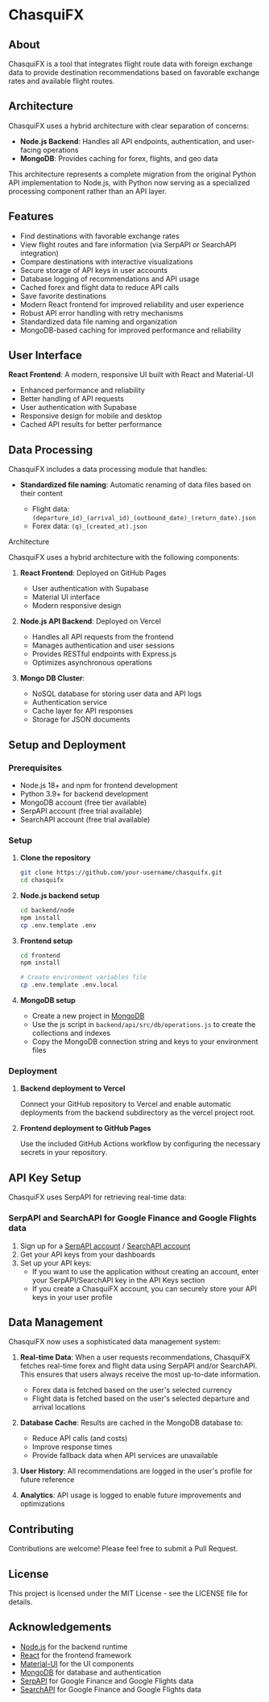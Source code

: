 # ChasquiFX

## About

ChasquiFX is a tool that integrates flight route data with foreign exchange data to provide destination recommendations based on favorable exchange rates and available flight routes.

## Architecture

ChasquiFX uses a hybrid architecture with clear separation of concerns:

- **Node.js Backend**: Handles all API endpoints, authentication, and user-facing operations
- **MongoDB**: Provides caching for forex, flights, and geo data

This architecture represents a complete migration from the original Python API implementation to Node.js, with Python now serving as a specialized processing component rather than an API layer.

## Features

- Find destinations with favorable exchange rates
- View flight routes and fare information (via SerpAPI or SearchAPI integration)
- Compare destinations with interactive visualizations
- Secure storage of API keys in user accounts
- Database logging of recommendations and API usage
- Cached forex and flight data to reduce API calls
- Save favorite destinations
- Modern React frontend for improved reliability and user experience
- Robust API error handling with retry mechanisms
- Standardized data file naming and organization
- MongoDB-based caching for improved performance and reliability

## User Interface

**React Frontend**: A modern, responsive UI built with React and Material-UI

- Enhanced performance and reliability
- Better handling of API requests
- User authentication with Supabase
- Responsive design for mobile and desktop
- Cached API results for better performance

## Data Processing

ChasquiFX includes a data processing module that handles:

- **Standardized file naming**: Automatic renaming of data files based on their content

  - Flight data: `(departure_id)_(arrival_id)_(outbound_date)_(return_date).json`
  - Forex data: `(q)_(created_at).json`

Architecture

ChasquiFX uses a hybrid architecture with the following components:

1. **React Frontend**: Deployed on GitHub Pages

   - User authentication with Supabase
   - Material UI interface
   - Modern responsive design

2. **Node.js API Backend**: Deployed on Vercel

   - Handles all API requests from the frontend
   - Manages authentication and user sessions
   - Provides RESTful endpoints with Express.js
   - Optimizes asynchronous operations

4. **Mongo DB Cluster**:
   - NoSQL database for storing user data and API logs
   - Authentication service
   - Cache layer for API responses
   - Storage for JSON documents

## Setup and Deployment

### Prerequisites

- Node.js 18+ and npm for frontend development
- Python 3.9+ for backend development
- MongoDB account (free tier available)
- SerpAPI account (free trial available)
- SearchAPI account (free trial available)

### Setup

1. **Clone the repository**

   ```bash
   git clone https://github.com/your-username/chasquifx.git
   cd chasquifx
   ```

3. **Node.js backend setup**

   ```bash
   cd backend/node
   npm install
   cp .env.template .env
   ```

4. **Frontend setup**

   ```bash
   cd frontend
   npm install

   # Create environment variables file
   cp .env.template .env.local
   ```

5. **MongoDB setup**

   - Create a new project in [MongoDB](https://www.mongodb.com/)
   - Use the js script in `backend/api/src/db/operations.js` to create the collections and indexes
   - Copy the MongoDB connection string and keys to your environment files

### Deployment

1. **Backend deployment to Vercel**

   Connect your GitHub repository to Vercel and enable automatic deployments from the backend subdirectory as the vercel project root.

2. **Frontend deployment to GitHub Pages**

   Use the included GitHub Actions workflow by configuring the necessary secrets in your repository.

## API Key Setup

ChasquiFX uses SerpAPI for retrieving real-time data:

### SerpAPI and SearchAPI for Google Finance and Google Flights data

1. Sign up for a [SerpAPI account](https://serpapi.com/users/sign_up) / [SearchAPI account](https://searchapi.io/signup)
2. Get your API keys from your dashboards
3. Set up your API keys:
   - If you want to use the application without creating an account, enter your SerpAPI/SearchAPI key in the API Keys section
   - If you create a ChasquiFX account, you can securely store your API keys in your user profile

## Data Management

ChasquiFX now uses a sophisticated data management system:

1. **Real-time Data**: When a user requests recommendations, ChasquiFX fetches real-time forex and flight data using SerpAPI and/or SearchAPI. This ensures that users always receive the most up-to-date information.

   - Forex data is fetched based on the user's selected currency
   - Flight data is fetched based on the user's selected departure and arrival locations

2. **Database Cache**: Results are cached in the MongoDB database to:

   - Reduce API calls (and costs)
   - Improve response times
   - Provide fallback data when API services are unavailable

3. **User History**: All recommendations are logged in the user's profile for future reference

4. **Analytics**: API usage is logged to enable future improvements and optimizations

## Contributing

Contributions are welcome! Please feel free to submit a Pull Request.

## License

This project is licensed under the MIT License - see the LICENSE file for details.

## Acknowledgements

- [Node.js](https://nodejs.org/) for the backend runtime
- [React](https://reactjs.org/) for the frontend framework
- [Material-UI](https://mui.com/) for the UI components
- [MongoDB](https://www.mongodb.com/) for database and authentication
- [SerpAPI](https://serpapi.com/) for Google Finance and Google Flights data
- [SearchAPI](https://searchapi.io/) for Google Finance and Google Flights data
